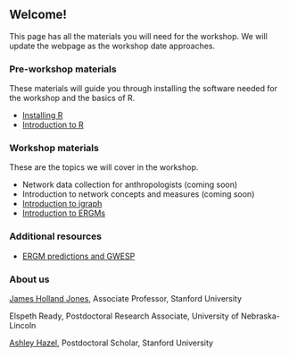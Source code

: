 ## Welcome!

This page has all the materials you will need for the workshop. We will update the webpage as the workshop date approaches.

### Pre-workshop materials

These materials will guide you through installing the software needed for the workshop and the basics of R.

- [Installing R](R-setup.html)
- [Introduction to R](intro-R.html)

### Workshop materials

These are the topics we will cover in the workshop.

- Network data collection for anthropologists (coming soon)
- Introduction to network concepts and measures (coming soon)
- [Introduction to igraph](intro-igraph.html)
- [Introduction to ERGMs](intro-ergm.html)

### Additional resources

- [ERGM predictions and GWESP](ergm-predictions.html)


### About us

[James Holland Jones](https://people.stanford.edu/jhj1/), Associate Professor, Stanford University

Elspeth Ready, Postdoctoral Research Associate, University of Nebraska-Lincoln

[Ashley Hazel](https://anthropology.stanford.edu/people/ashley-hazel), Postdoctoral Scholar, Stanford University
